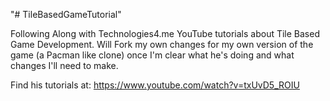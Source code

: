 "# TileBasedGameTutorial" 


Following Along with Technologies4.me YouTube tutorials about Tile Based Game Development. Will Fork my own changes for my own version of the game (a Pacman like clone) once I'm clear what he's doing and what changes I'll need to make.

Find his tutorials at: https://www.youtube.com/watch?v=txUvD5_ROIU
